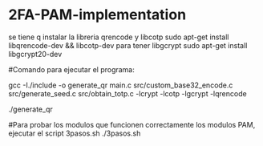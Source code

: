 # 2FA-PAM-implementation

se tiene q instalar la libreria qrencode y libcotp
sudo apt-get install libqrencode-dev && libcotp-dev 
para tener libgcrypt
sudo apt-get install libgcrypt20-dev

#Comando para ejecutar el programa: 

gcc -I./include -o generate_qr main.c src/custom_base32_encode.c src/generate_seed.c src/obtain_totp.c -lcrypt -lcotp -lgcrypt -lqrencode

./generate_qr


#Para probar los modulos que funcionen correctamente los modulos PAM, ejecutar el script 3pasos.sh
./3pasos.sh